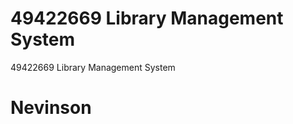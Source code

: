 49422669 Library Management System
===================================


49422669 Library Management System


Nevinson 
===================================

